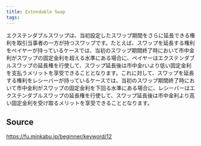 ```yaml
---
title: Extendable Swap
tags: 
---
```


エクステンダブルスワップは、当初設定したスワップ期間をさらに延長できる権利を取引当事者の一方が持つスワップです。たとえば、スワップを延長する権利をペイヤーが持っているケースでは、当初のスワップ期間終了時において市中金利がスワップの固定金利を超える水準にある場合に、ペイヤーはエクステンダブルスワップの延長権を行使して、スワップ延長後は市中金rいより低い固定金利を支払うメリットを享受できることとなります。これに対して、スワップを延長する権利をレシーバーが持っているケースでは、当初のスワップ期間終了時において市中金利がスワップの固定金利を下回る水準にある場合に、レシーバーはエクステンダブルスワップの延長権を行使して、スワップ延長後は市中金利より高い固定金利を受け取るメリットを享受できることとなります。

## Source
https://fu.minkabu.jp/beginner/keyword/12